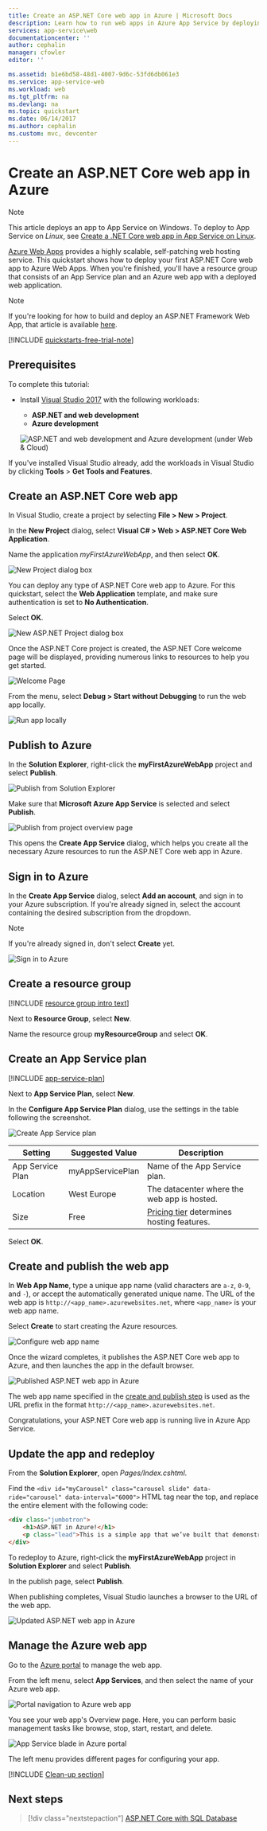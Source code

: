```yaml
---
title: Create an ASP.NET Core web app in Azure | Microsoft Docs
description: Learn how to run web apps in Azure App Service by deploying the default ASP.NET web app.
services: app-service\web
documentationcenter: ''
author: cephalin
manager: cfowler
editor: ''

ms.assetid: b1e6bd58-48d1-4007-9d6c-53fd6db061e3
ms.service: app-service-web
ms.workload: web
ms.tgt_pltfrm: na
ms.devlang: na
ms.topic: quickstart
ms.date: 06/14/2017
ms.author: cephalin
ms.custom: mvc, devcenter
---
```

# Create an ASP.NET Core web app in Azure

> [!NOTE]
> This article deploys an app to App Service on Windows. To deploy to App Service on _Linux_, see [Create a .NET Core web app in App Service on Linux](./containers/quickstart-dotnetcore.md).
>

[Azure Web Apps](app-service-web-overview.md) provides a highly scalable, self-patching web hosting service.  This quickstart shows how to deploy your first ASP.NET Core web app to Azure Web Apps. When you're finished, you'll have a resource group that consists of an App Service plan and an Azure web app with a deployed web application.

> [!NOTE]
> If you're looking for how to build and deploy an ASP.NET Framework Web App, that article is available [here](app-service-web-get-started-dotnet-framework.md). 
>

[!INCLUDE [quickstarts-free-trial-note](../../includes/quickstarts-free-trial-note.md)]

## Prerequisites

To complete this tutorial:

* Install <a href="https://www.visualstudio.com/downloads/" target="_blank">Visual Studio 2017</a> with the following workloads:
    - **ASP.NET and web development**
    - **Azure development**

    ![ASP.NET and web development and Azure development (under Web & Cloud)](media/app-service-web-tutorial-dotnet-sqldatabase/workloads.png)

If you've installed Visual Studio already, add the workloads in Visual Studio by clicking **Tools** > **Get Tools and Features**.

## Create an ASP.NET Core web app

In Visual Studio, create a project by selecting **File > New > Project**. 

In the **New Project** dialog, select **Visual C# > Web > ASP.NET Core Web Application**.

Name the application _myFirstAzureWebApp_, and then select **OK**.
   
![New Project dialog box](./media/app-service-web-get-started-dotnet/new-project.png)

You can deploy any type of ASP.NET Core web app to Azure. For this quickstart, select the **Web Application** template, and make sure authentication is set to **No Authentication**.
      
Select **OK**.

![New ASP.NET Project dialog box](./media/app-service-web-get-started-dotnet/razor-pages-aspnet-dialog.png)

Once the ASP.NET Core project is created, the ASP.NET Core welcome page will be displayed, providing numerous links to resources to help you get started. 

![Welcome Page](./media/app-service-web-get-started-dotnet/aspnet-core-welcome-page.png)

From the menu, select **Debug > Start without Debugging** to run the web app locally.

![Run app locally](./media/app-service-web-get-started-dotnet/razor-web-app-running-locally.png)

## Publish to Azure

In the **Solution Explorer**, right-click the **myFirstAzureWebApp** project and select **Publish**.

![Publish from Solution Explorer](./media/app-service-web-get-started-dotnet/right-click-publish.png)

Make sure that **Microsoft Azure App Service** is selected and select **Publish**.

![Publish from project overview page](./media/app-service-web-get-started-dotnet/publish-to-app-service.png)

This opens the **Create App Service** dialog, which helps you create all the necessary Azure resources to run the ASP.NET Core web app in Azure.

## Sign in to Azure

In the **Create App Service** dialog, select **Add an account**, and sign in to your Azure subscription. If you're already signed in, select the account containing the desired subscription from the dropdown.

> [!NOTE]
> If you're already signed in, don't select **Create** yet.
>
>
   
![Sign in to Azure](./media/app-service-web-get-started-dotnet/sign-in-azure.png)

## Create a resource group

[!INCLUDE [resource group intro text](../../includes/resource-group.md)]

Next to **Resource Group**, select **New**.

Name the resource group **myResourceGroup** and select **OK**.

## Create an App Service plan

[!INCLUDE [app-service-plan](../../includes/app-service-plan.md)]

Next to **App Service Plan**, select **New**. 

In the **Configure App Service Plan** dialog, use the settings in the table following the screenshot.

![Create App Service plan](./media/app-service-web-get-started-dotnet/configure-app-service-plan.png)

| Setting | Suggested Value | Description |
|-|-|-|
|App Service Plan| myAppServicePlan | Name of the App Service plan. |
| Location | West Europe | The datacenter where the web app is hosted. |
| Size | Free | [Pricing tier](https://azure.microsoft.com/pricing/details/app-service/?ref=microsoft.com&utm_source=microsoft.com&utm_medium=docs&utm_campaign=visualstudio) determines hosting features. |

Select **OK**.

## Create and publish the web app

In **Web App Name**, type a unique app name (valid characters are `a-z`, `0-9`, and `-`), or accept the automatically generated unique name. The URL of the web app is `http://<app_name>.azurewebsites.net`, where `<app_name>` is your web app name.

Select **Create** to start creating the Azure resources.

![Configure web app name](./media/app-service-web-get-started-dotnet/web-app-name.png)

Once the wizard completes, it publishes the ASP.NET Core web app to Azure, and then launches the app in the default browser.

![Published ASP.NET web app in Azure](./media/app-service-web-get-started-dotnet/web-app-running-live.png)

The web app name specified in the [create and publish step](#create-and-publish-the-web-app) is used as the URL prefix in the format `http://<app_name>.azurewebsites.net`.

Congratulations, your ASP.NET Core web app is running live in Azure App Service.

## Update the app and redeploy

From the **Solution Explorer**, open _Pages/Index.cshtml_.

Find the `<div id="myCarousel" class="carousel slide" data-ride="carousel" data-interval="6000">` HTML tag near the top, and replace the entire element with the following code:

```HTML
<div class="jumbotron">
    <h1>ASP.NET in Azure!</h1>
    <p class="lead">This is a simple app that we’ve built that demonstrates how to deploy a .NET app to Azure App Service.</p>
</div>
```

To redeploy to Azure, right-click the **myFirstAzureWebApp** project in **Solution Explorer** and select **Publish**.

In the publish page, select **Publish**.

When publishing completes, Visual Studio launches a browser to the URL of the web app.

![Updated ASP.NET web app in Azure](./media/app-service-web-get-started-dotnet/web-app-running-live-updated.png)

## Manage the Azure web app

Go to the <a href="https://portal.azure.com" target="_blank">Azure portal</a> to manage the web app.

From the left menu, select **App Services**, and then select the name of your Azure web app.

![Portal navigation to Azure web app](./media/app-service-web-get-started-dotnet/access-portal.png)

You see your web app's Overview page. Here, you can perform basic management tasks like browse, stop, start, restart, and delete. 

![App Service blade in Azure portal](./media/app-service-web-get-started-dotnet/web-app-blade.png)

The left menu provides different pages for configuring your app. 

[!INCLUDE [Clean-up section](../../includes/clean-up-section-portal.md)]

## Next steps

> [!div class="nextstepaction"]
> [ASP.NET Core with SQL Database](app-service-web-tutorial-dotnetcore-sqldb.md)
